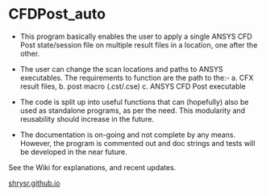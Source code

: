 #  CFDPost_auto

- This program basically enables the user to apply a single ANSYS CFD Post state/session file on multiple result files in a location, one after the other.

- The user can change the scan locations and paths to ANSYS executables. The requirements to function are the path to the:-
		a. CFX result files, 
		b. post macro (.cst/.cse)
		c. ANSYS CFD Post executable 

- The code is split up into useful functions that can (hopefully) also be used as standalone programs, as per the need. This modularity and reusability should increase in the future.

- The documentation is on-going and not complete by any means. However, the program is commented out and doc strings and tests will be developed in the near future.

See the Wiki for explanations, and recent updates.

[shrysr.github.io](http://shrysr.github.io) 

